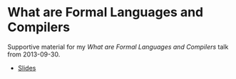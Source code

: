 What are Formal Languages and Compilers
=======================================

Supportive material for my *What are Formal Languages and Compilers* talk from 2013-09-30.

* [Slides](https://github.com/s3rvac/talks/raw/master/2013-09-30-What-are-Formal-Languages-and-Compilers/slides.pdf)
